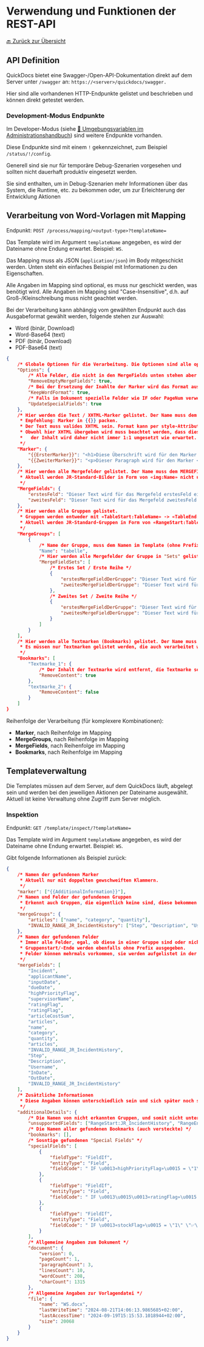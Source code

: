 # Verwendung und Funktionen der REST-API

[🔙 Zurück zur Übersicht](_toc.md)

## API Definition

QuickDocs bietet eine Swagger-/Open-API-Dokumentation direkt auf dem Server unter `/swagger` an: `https://<server>/quickdocs/swagger.`

Hier sind alle vorhandenen HTTP-Endpunkte gelistet und beschrieben und können direkt getestet werden.

### Development-Modus Endpunkte

Im Developer-Modus (siehe [📄 Umgebungsvariablen im Administrationshandbuch](./../admin/settings.md#umgebungsvariablen)) sind weitere Endpunkte vorhanden.

Diese Endpunkte sind mit einem `!` gekennzeichnet, zum Beispiel `/status/!/config`.

Generell sind sie nur für temporäre Debug-Szenarien vorgesehen und sollten nicht dauerhaft produktiv eingesetzt werden.

Sie sind enthalten, um in Debug-Szenarien mehr Informationen über das System, die Runtime, etc. zu bekommen oder, um zur Erleichterung der Entwicklung Aktionen

## Verarbeitung von Word-Vorlagen mit Mapping

Endpunkt: `POST /process/mapping/<output-type>?templateName=`

Das Template wird im Argument `templateName` angegeben, es wird der Dateiname ohne Endung erwartet. Beispiel: `WS`.

Das Mapping muss als JSON (`application/json`) im Body mitgeschickt werden. Unten steht ein einfaches Beispiel mit Informationen zu den Eigenschaften.

Alle Angaben im Mapping sind optional, es muss nur geschickt werden, was benötigt wird.
Alle Angaben im Mapping sind "Case-Insensitive", d.h. auf Groß-/Kleinschreibung muss nicht geachtet werden.

Bei der Verarbeitung kann abhängig vom gewählten Endpunkt auch das Ausgabeformat gewählt werden, folgende stehen zur Auswahl:

-   Word (binär, Download)
-   Word-Base64 (text)
-   PDF (binär, Download)
-   PDF-Base64 (text)

```json
{
    /* Globale Optionen für die Verarbeitung. Die Optionen sind alle optional. */
    "Options": {
        /* Alle Felder, die nicht in den MergeFields unten stehen aber im Template existierten, werden entfernt und bleiben nicht bestehen. */
        "RemoveEmptyMergeFields": true,
        /* Bei der Ersetzung der Inahlte der Marker wird das Format aus dem Template genommen. D.h. das jegliche `style`-Angaben im HTML ignoriert werden. */
        "KeepWordFormat": true,
        /* Falls im Dokument spezielle Felder wie IF oder PageNum verwendet werden kann hiermit die Aktualisierung dieser Felder angestoßen werden. Dadurch funktionieren auch IFs in Kombination mit Mergefeldern. */
        "UpdateSpecialFields": true
    },
    /* Hier werden die Text / XHTML-Marker gelistet. Der Name muss dem Marker im Template entsprechen.
     * Empfehlung: Marker in {{}} packen.
     * Der Text muss valides XHTML sein. Format kann per style-Attribut gesetzt werden.
     * Obwohl hier XHTML übergeben wird muss beachtet werden, dass dieses in Word-Format umgewandelt wird,
     *   der Inhalt wird daher nicht immer 1:1 umgesetzt wie erwartet.
     */
    "Marker": {
        "{{ErsterMarker}}": "<h1>Diese Überschrift wird für den Marker <code>{{ErsterMarker}}</code> eingesetzt.</h1>",
        "{{ZweiterMarker}}": "<p>Dieser Paragraph wird für den Marker <code>{{ZweiterMarker}}</code> eingesetzt.</p>"
    },
    /* Hier werden alle Mergefelder gelistet. Der Name muss dem MERGEFIELD-Namen im Template entsprechen.
     * Aktuell werden JR-Standard-Bilder in Form von «img:Name» nicht unterstützt, XHTML-Marker sind zu bevorzugen.
     */
    "MergeFields": {
        "erstesFeld": "Dieser Text wird für das Mergefeld erstesFeld eingesetzt.",
        "zweitesFeld": "Dieser Text wird für das Mergefeld zweitesFeld eingesetzt."
    },
    /* Hier werden alle Gruppen gelistet.
     * Gruppen werden entweder mit «TableStart:TableName» -> «TableEnd:TableName» gebaut oder mit «BeginGroup:GroupName» -> «EndGroup:GroupName».
     * Aktuell werden JR-Standard-Gruppen in Form von «RangeStart:TableName» -> RangeEnd:TableName» nicht unterstützt.
     */
    "MergeGroups": [
        {
            /* Name der Gruppe, muss dem Namen im Template (ohne Prefix) entsprechen, hier «TableStart:tabelle» . */
            "Name": "tabelle",
            /* Hier werden alle Mergefelder der Gruppe in "Sets" gelistet. Jedes Set ist danach eine Zeile bzw. ein Eintrag in der Gruppe. */
            "MergeFieldSets": [
                /* Erstes Set / Erste Reihe */
                {
                    "erstesMergeFieldDerGruppe": "Dieser Text wird für das Mergefeld erstesMergeFieldDerGruppe in Zeile 1 eingesetzt.",
                    "zweitesMergeFieldDerGruppe": "Dieser Text wird für das Mergefeld zweitesMergeFieldDerGruppe in Zeile 1 eingesetzt."
                },
                /* Zweites Set / Zweite Reihe */
                {
                    "erstesMergeFieldDerGruppe": "Dieser Text wird für das Mergefeld erstesMergeFieldDerGruppe in Zeile 2 eingesetzt.",
                    "zweitesMergeFieldDerGruppe": "Dieser Text wird für das Mergefeld zweitesMergeFieldDerGruppe in Zeile 2 eingesetzt."
                }
            ]
        }
    ],
    /* Hier werden alle Textmarken (Bookmarks) gelistet. Der Name muss der Textmarke im Template entsprechen (ignoriert Groß-/Kleinschreibung).
     * Es müssen nur Textmarken gelistet werden, die auch verarbeitet werden sollen (Restliche werden ignoriert).
     */
    "Bookmarks": [
        "Textmarke_1": {
            /* Der Inhalt der Textmarke wird entfernt, die Textmarke selbst bleibt erhalten. */
            "RemoveContent": true
        },
        "textmarke_2": {
            "RemoveContent": false
        }
    ]
}
```

Reihenfolge der Verarbeitung (für komplexere Kombinationen):

-   **Marker**, nach Reihenfolge im Mapping
-   **MergeGroups**, nach Reihenfolge im Mapping
-   **MergeFields**, nach Reihenfolge im Mapping
-   **Bookmarks**, nach Reihenfolge im Mapping

## Templateverwaltung

Die Templates müssen auf dem Server, auf dem QuickDocs läuft, abgelegt sein und werden bei den jeweiligen Aktionen per Dateiname ausgewählt.
Aktuell ist keine Verwaltung ohne Zugriff zum Server möglich.

### Inspektion

Endpunkt: `GET /template/inspect/?templateName=`

Das Template wird im Argument `templateName` angegeben, es wird der Dateiname ohne Endung erwartet. Beispiel: `WS`.

Gibt folgende Informationen als Beispiel zurück:

```json
{
    /* Namen der gefundenen Marker
     * Aktuell nur mit doppelten gewschweiften Klammern.
     */
    "marker": ["{{AdditionalInformation}}"],
    /* Namen und Felder der gefundenen Gruppen
     * Erkennt auch Gruppen, die eigentlich keine sind, diese bekommen den Prefix "INVALID_" bzw. "INVALID_RANGE_".
     */
    "mergeGroups": {
        "articles": ["name", "category", "quantity"],
        "INVALID_RANGE_JR_IncidentHistory": ["Step", "Description", "Username", "InDate", "OutDate"]
    },
    /* Namen der gefundenen Felder
     * Immer alle Felder, egal, ob diese in einer Gruppe sind oder nicht.
     * Gruppenstart/-Ende werden ebenfalls ohne Prefix ausgegeben.
     * Felder können mehrmals vorkommen, sie werden aufgelistet in der Reihenfolge, wie sie im Dokument gefunden werden.
     */
    "mergeFields": [
        "Incident",
        "applicantName",
        "inputDate",
        "dueDate",
        "highPriorityFlag",
        "supervisorName",
        "ratingFlag",
        "ratingFlag",
        "articleCostSum",
        "articles",
        "name",
        "category",
        "quantity",
        "articles",
        "INVALID_RANGE_JR_IncidentHistory",
        "Step",
        "Description",
        "Username",
        "InDate",
        "OutDate",
        "INVALID_RANGE_JR_IncidentHistory"
    ],
    /* Zusätzliche Informationen
     * Diese Angaben können unterschiedlich sein und sich später noch stark ändern.
     */
    "additionalDetails": {
        /* Die Namen von nicht erkannten Gruppen, und somit nicht unterstützten Feldern. */
        "unsupportedFields": ["RangeStart:JR_IncidentHistory", "RangeEnd:JR_IncidentHistory"],
        /* Die Namen aller gefundenen Bookmarks (auch versteckte) */
        "bookmarks": [],
        /* Sosntige gefundenen "Special Fields" */
        "specialFields": [
            {
                "fieldType": "FieldIf",
                "entityType": "Field",
                "fieldCode": " IF \u0013«highPriorityFlag»\u0015 = \"1\" \"Ja\" \"Nein\" "
            },
            {
                "fieldType": "FieldIf",
                "entityType": "Field",
                "fieldCode": " IF \u0013\u0015\u0013«ratingFlag»\u0015 = \"1\" \"Angenommen\" \"Abgelehnt\" "
            },
            {
                "fieldType": "FieldIf",
                "entityType": "Field",
                "fieldCode": " IF \u0013«stockFlag»\u0015 = \"1\" \"✅\" \"❌\" "
            }
        ],
        /* Allgemeine Angaben zum Dokument */
        "document": {
            "version": 0,
            "pageCount": 1,
            "paragraphCount": 3,
            "linesCount": 10,
            "wordCount": 208,
            "charCount": 1315
        },
        /* Allgemeine Angaben zur Vorlagendatei */
        "file": {
            "name": "WS.docx",
            "lastWriteTime": "2024-08-21T14:06:13.9865685+02:00",
            "lastAccessTime": "2024-09-19T15:15:53.1018944+02:00",
            "size": 20068
        }
    }
}
```

<!-- TODO: Dokumentation Templateverwaltung -->
